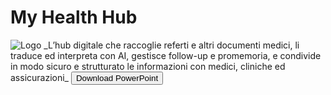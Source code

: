 # My Health Hub
<img src="/assets/images/MHH.png" alt="Logo" />
_L’hub digitale che raccoglie referti e altri documenti medici, li traduce ed interpreta con AI, gestisce follow-up e promemoria, e condivide in modo sicuro e strutturato le informazioni con medici, cliniche ed assicurazioni_  


<a href="/myhealthhub/MyHealthHub_Pitch.pptx" download>
  <button>Download PowerPoint</button>
</a>
